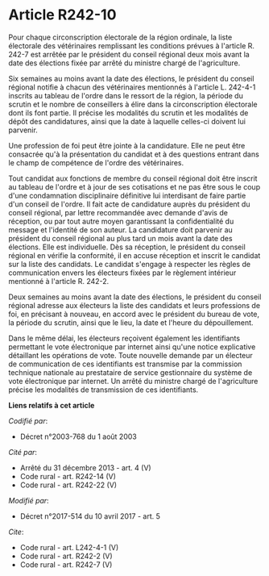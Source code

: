 # Article R242-10

Pour chaque circonscription électorale de la région ordinale, la liste électorale des vétérinaires remplissant les conditions
prévues à l'article R. 242-7 est arrêtée par le président du conseil régional deux mois avant la date des élections fixée par
arrêté du ministre chargé de l'agriculture. 

Six semaines au moins avant la date des élections, le président du conseil régional notifie à chacun des vétérinaires
mentionnés à l'article L. 242-4-1 inscrits au tableau de l'ordre dans le ressort de la région, la période du scrutin et le
nombre de conseillers à élire dans la circonscription électorale dont ils font partie. Il précise les modalités du scrutin et
les modalités de dépôt des candidatures, ainsi que la date à laquelle celles-ci doivent lui parvenir. 

Une profession de foi peut être jointe à la candidature. Elle ne peut être consacrée qu'à la présentation du candidat et à
des questions entrant dans le champ de compétence de l'ordre des vétérinaires. 

Tout candidat aux fonctions de membre du conseil régional doit être inscrit au tableau de l'ordre et à jour de ses
cotisations et ne pas être sous le coup d'une condamnation disciplinaire définitive lui interdisant de faire partie d'un
conseil de l'ordre. Il fait acte de candidature auprès du président du conseil régional, par lettre recommandée avec demande
d'avis de réception, ou par tout autre moyen garantissant la confidentialité du message et l'identité de son auteur. La
candidature doit parvenir au président du conseil régional au plus tard un mois avant la date des élections. Elle est
individuelle. Dès sa réception, le président du conseil régional en vérifie la conformité, il en accuse réception et inscrit
le candidat sur la liste des candidats. Le candidat s'engage à respecter les règles de communication envers les électeurs
fixées par le règlement intérieur mentionné à l'article R. 242-2. 

Deux semaines au moins avant la date des élections, le président du conseil régional adresse aux électeurs la liste des
candidats et leurs professions de foi, en précisant à nouveau, en accord avec le président du bureau de vote, la période du
scrutin, ainsi que le lieu, la date et l'heure du dépouillement. 

Dans le même délai, les électeurs reçoivent également les identifiants permettant le vote électronique par internet ainsi
qu'une notice explicative détaillant les opérations de vote. Toute nouvelle demande par un électeur de communication de ces
identifiants est transmise par la commission technique nationale au prestataire de service gestionnaire du système de vote
électronique par internet. Un arrêté du ministre chargé de l'agriculture précise les modalités de transmission de ces
identifiants.

**Liens relatifs à cet article**

_Codifié par_:

  - Décret n°2003-768 du 1 août 2003

_Cité par_:

  - Arrêté du 31 décembre 2013 - art. 4 (V)
  - Code rural - art. R242-14 (V)
  - Code rural - art. R242-22 (V)

_Modifié par_:

  - Décret n°2017-514 du 10 avril 2017 - art. 5

_Cite_:

  - Code rural - art. L242-4-1 (V)
  - Code rural - art. R242-2 (V)
  - Code rural - art. R242-7 (V)
